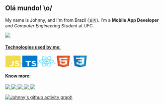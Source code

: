 ## Olá mundo! \o/
<p>My name is Johnny, and I'm from Brazil (🇧🇷). I'm a <b>Mobile App Developer</b> and <i>Computer Engineering Student</i> at UFC.</p>

<div>
  
<div>
  <a href="https://github.com/sr-johnny">
  <img height="180em" 
    src="https://github-readme-stats.vercel.app/api/top-langs/?username=sr-johnny&layout=compact&langs_count=16&theme=tokyonight"/>
</div>

<div>
  <h4>Technologies used by me: </h4>
  <img align="center" alt="Johnny-Javascript" height="37.5" width="50" 
    src="https://raw.githubusercontent.com/devicons/devicon/master/icons/javascript/javascript-plain.svg">
  <img align="center" alt="Johnny-Typescript" height="37.5" width="50" 
    src="https://raw.githubusercontent.com/devicons/devicon/master/icons/typescript/typescript-plain.svg">
  <img align="center" alt="Johnny-React" height="37.5" width="50" 
    src="https://raw.githubusercontent.com/devicons/devicon/master/icons/react/react-original.svg">
  <img align="center" alt="Johnny-HTML-5" height="37.5" width="50" 
    src="https://raw.githubusercontent.com/devicons/devicon/master/icons/html5/html5-original.svg">
  <img align="center" alt="Johnny-CSS-3" height="37.5" width="50" 
    src="https://raw.githubusercontent.com/devicons/devicon/master/icons/css3/css3-original.svg">
</div>
  
</div>

<div>
  <h4>Know more:</h4>
<a href="resume.pt-BR.pdf" target="_blank">
  <img src="https://img.shields.io/badge/Curr%C3%ADculo-2A7A3F?style=for-the-badge&logo=DocuSign&logoColor=white" />
</a>
<a href="https://www.linkedin.com/in/johnny-marques/" target="_blank">
  <img src="https://img.shields.io/badge/Linkedin-0A66C2?style=for-the-badge&logo=Linkedin&logoColor=white" />
</a>
<a href="http://lattes.cnpq.br/1530551688113238" target="_blank">
  <img src="https://img.shields.io/badge/Lattes-1F2D4A?style=for-the-badge" />
</a>
<a href="https://t.me/sr_johnny" target="_blank">
  <img src="https://img.shields.io/badge/Telegram-2CA5E0?style=for-the-badge&logo=Telegram&logoColor=white" />
</a>
<a href="mailto:johnny12mf@gmail.com" target="blank">
  <img src="https://img.shields.io/badge/Gmail-D14836?style=for-the-badge&logo=Gmail&logoColor=white" />
</a>
</div>
  
  [![Johnny's github activity graph](https://activity-graph.herokuapp.com/graph?username=sr-johnny&theme=react-dark)](https://github.com/ashutosh00710/github-readme-activity-graph)
